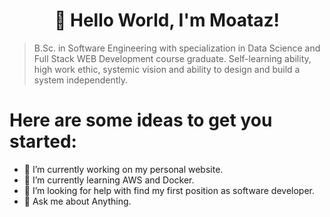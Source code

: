 ### <h1 align="center"> 👋 Hello World, I'm Moataz! </h1>
> B.Sc. in Software Engineering with specialization in Data Science and Full Stack WEB Development course graduate.
> Self-learning ability, high work ethic, systemic vision and ability to design and build a system independently.

# Here are some ideas to get you started:

- 🔭 I’m currently working on my personal website.
- 🌱 I’m currently learning AWS and Docker.
- 🤔 I’m looking for help with find my first position as software developer.
- 💬 Ask me about Anything.

